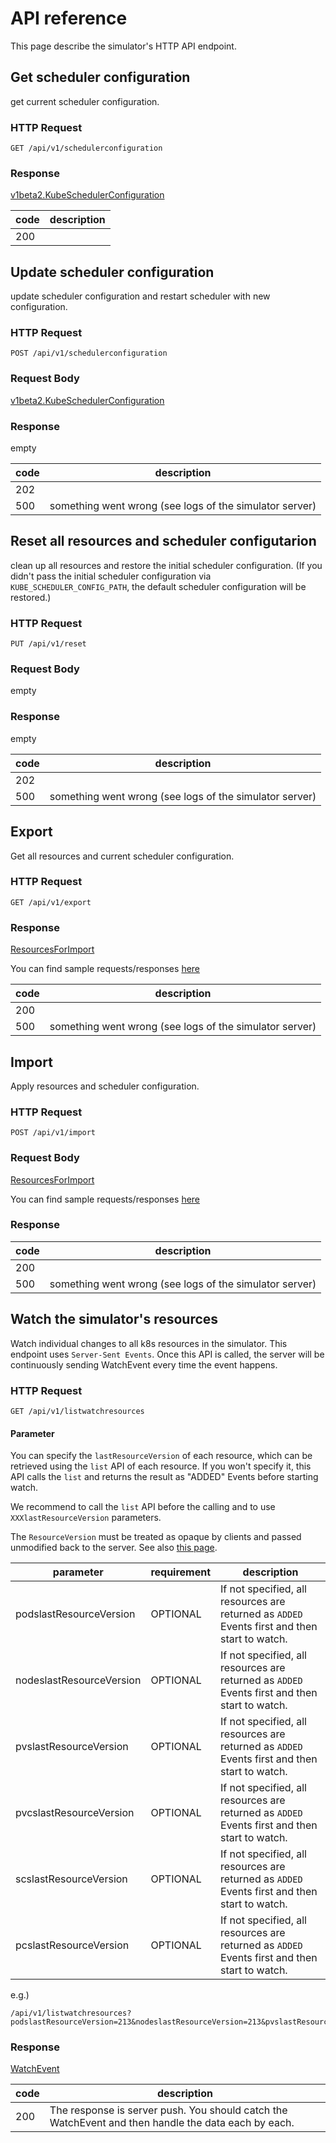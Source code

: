 # API reference

This page describe the simulator's HTTP API endpoint.

## Get scheduler configuration

get current scheduler configuration.

### HTTP Request

`GET /api/v1/schedulerconfiguration`

### Response

[v1beta2.KubeSchedulerConfiguration](https://github.com/kubernetes/kubernetes/blob/release-1.22/staging/src/k8s.io/kube-scheduler/config/v1beta2/types.go#L44)

| code  | description |
| ----- | -------- |
| 200   | |


## Update scheduler configuration

update scheduler configuration and restart scheduler with new configuration.

### HTTP Request

`POST /api/v1/schedulerconfiguration`

### Request Body

[v1beta2.KubeSchedulerConfiguration](https://github.com/kubernetes/kubernetes/blob/release-1.22/staging/src/k8s.io/kube-scheduler/config/v1beta2/types.go#L44)

### Response

empty

| code  | description |
| ----- | -------- |
| 202   | |
| 500 | something went wrong (see logs of the simulator server) |

## Reset all resources and scheduler configutarion

clean up all resources and restore the initial scheduler configuration.
(If you didn't pass the initial scheduler configuration via `KUBE_SCHEDULER_CONFIG_PATH`, the default scheduler configuration will be restored.)

### HTTP Request

`PUT /api/v1/reset`

### Request Body

empty

### Response

empty

| code  | description |
| ----- | -------- |
| 202   | |
| 500 | something went wrong (see logs of the simulator server) |

## Export

Get all resources and current scheduler configuration.

### HTTP Request

`GET /api/v1/export`


### Response

[ResourcesForImport](/simulator/server/handler/export.go#L21)

You can find sample requests/responses [here](api-samples/v1/export.md)

| code  | description |
| ----- | -------- |
| 200   | |
| 500 | something went wrong (see logs of the simulator server) |

## Import

Apply resources and scheduler configuration.

### HTTP Request

`POST /api/v1/import`

### Request Body

[ResourcesForImport](/simulator/server/handler/export.go#L21)

You can find sample requests/responses [here](api-samples/v1/import.md)
### Response

| code  | description |
| ----- | -------- |
| 200   | |
| 500 | something went wrong (see logs of the simulator server) |

## Watch the simulator's resources

Watch individual changes to all k8s resources in the simulator. This endpoint uses `Server-Sent Events`.
Once this API is called, the server will be continuously sending WatchEvent every time the event happens.

### HTTP Request

`GET /api/v1/listwatchresources`

#### Parameter
You can specify the `lastResourceVersion` of each resource, which can be retrieved using the `list` API of each resource.
If you won't specify it, this API calls the `list` and returns the result as "ADDED" Events before starting watch.  

We recommend to call the `list` API before the calling and to use `XXXlastResourceVersion` parameters.

The `ResourceVersion` must be treated as opaque by clients and passed unmodified back to the server.
See also [this page](https://kubernetes.io/docs/reference/using-api/api-concepts/#resource-versions).


| parameter                | requirement | description                                                                                   |
|--------------------------|-------------|-----------------------------------------------------------------------------------------------|
| podslastResourceVersion  | OPTIONAL    | If not specified, all resources are returned as `ADDED` Events first and then start to watch. |
| nodeslastResourceVersion | OPTIONAL    | If not specified, all resources are returned as `ADDED` Events first and then start to watch. |
| pvslastResourceVersion   | OPTIONAL    | If not specified, all resources are returned as `ADDED` Events first and then start to watch. |
| pvcslastResourceVersion  | OPTIONAL    | If not specified, all resources are returned as `ADDED` Events first and then start to watch. |
| scslastResourceVersion   | OPTIONAL    | If not specified, all resources are returned as `ADDED` Events first and then start to watch. |
| pcslastResourceVersion   | OPTIONAL    | If not specified, all resources are returned as `ADDED` Events first and then start to watch. |

e.g.)
```
/api/v1/listwatchresources?podslastResourceVersion=213&nodeslastResourceVersion=213&pvslastResourceVersion=213&pvcslastResourceVersion=213&scslastResourceVersion=213&pcslastResourceVersion=213
```

### Response

[WatchEvent](/simulator/watcher/streamwriter/streamwriter.go#18)

| code  | description |
| ----- | -------- |
| 200   | The response is server push. You should catch the WatchEvent and then handle the data each by each.|

